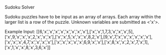Sudoku Solver

Sudoku puzzles have to be input as an array of arrays. Each array within the larger list is a row of the puzzle. Unknown variables are submitted as <'x'>.

Example Input:
[[6,'x','x','x','x','x','x','x','x'],['x','x',1,7,3,'x','x','x',5],['x',9,'x','x','x',2,'x','x','x'],['x','x',5,'x','x','x',8,2,'x'],[9,'x',7,'x','x','x','x','x','x'],['x','x','x',4,7,'x','x','x','x'],['x','x','x','x','x',6,9,'x','x'],['x',8,'x','x',2,'x',7,'x',1],['x',1,'x','x',8,'x',3,6,'x']]
